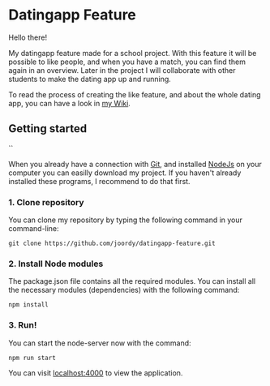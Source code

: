# Datingapp Feature

Hello there! 

My datingapp feature made for a school project. With this feature it will be possible to like people, and when you have a match, you can find them again in an overview. Later in the project I will collaborate with other students to make the dating app up and running. 

To read the process of creating the like feature, and about the whole dating app, you can have a look in [my Wiki](https://github.com/joordy/datingapp-feature/wiki).

## Getting started

``

When you already have a connection with [Git](https://docs.gitlab.com/ee/gitlab-basics/start-using-git.html), and installed [NodeJs](https://www.webucator.com/how-to/how-install-nodejs-on-mac.cfm) on your computer you can easilly download my project. If you haven't already installed these programs, I recommend to do that first.

### 1. Clone repository

You can clone my repository by typing the following command in your command-line:

`git clone https://github.com/joordy/datingapp-feature.git`


### 2. Install Node modules

The package.json file contains all the required modules. You can install all the necessary modules (dependencies) with the following command:

`npm install`


### 3. Run! 

You can start the node-server now with the command:

`npm run start`

You can visit [localhost:4000](http://localhost:4000/) to view the application.